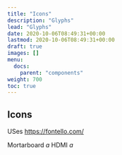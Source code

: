 ```yaml
---
title: "Icons"
description: "Glyphs"
lead: "Glyphs"
date: 2020-10-06T08:49:31+00:00
lastmod: 2020-10-06T08:49:31+00:00
draft: true
images: []
menu:
  docs:
    parent: "components"
weight: 700
toc: true
---
```


## Icons

USes https://fontello.com/

Mortarboard
<i class="bi bi-mortarboard">a</i>
HDMI
<i class="bi bi-hdmi">a</i>